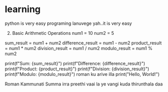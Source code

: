 # learning
python is very easy programing lanuvege
yah..it is very easy

2. Basic Arithmetic Operations
num1 = 10
num2 = 5

sum_result = num1 + num2
difference_result = num1 - num2
product_result = num1 * num2
division_result = num1 / num2
modulo_result = num1 % num2

print(f"Sum: {sum_result}")
print(f"Difference: {difference_result}")
print(f"Product: {product_result}")
print(f"Division: {division_result}")
print(f"Modulo: {modulo_result}")
roman ku arive illa
print("Hello, World!")


Roman Kammunati Summa irra 
preethi vaai la ye vangi kuda thirunthala daa
